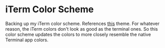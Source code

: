 # iTerm Color Scheme

Backing up my iTerm color scheme.  References [this](https://dribbble.com/shots/1021755-Flat-UI-Terminal-Theme) theme. For whatever reason, the iTerm colors don't look as good as the terminal ones.  So this color scheme updates the colors to more closely resemble the native Terminal app colors.
